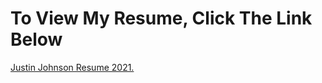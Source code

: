 # To View My Resume, Click The Link Below 
<a href="https://github.com/jjustin1/jjustin1.githubresume.io/JustinJohnsonGithubResume.pdf" target="_blank">Justin Johnson Resume 2021.</a>
